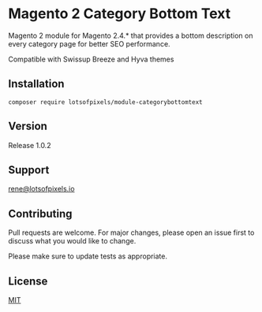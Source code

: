 # Magento 2 Category Bottom Text 
Magento 2 module for Magento 2.4.* that provides a bottom description on every category page for better SEO performance.

Compatible with Swissup Breeze and Hyva themes

## Installation
```
composer require lotsofpixels/module-categorybottomtext
```
## Version
Release 1.0.2

## Support
rene@lotsofpixels.io

## Contributing
Pull requests are welcome. For major changes, please open an issue first
to discuss what you would like to change.

Please make sure to update tests as appropriate.

## License

[MIT](https://choosealicense.com/licenses/mit/)
